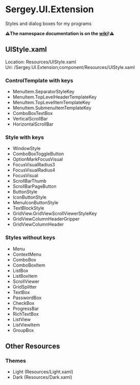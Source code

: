 # Sergey.UI.Extension
Styles and dialog boxes for my programs

**:warning:The namespace documentation is on the [wiki](/wiki)!:warning:**
## UIStyle.xaml
Location: Resources/UIStyle.xaml  
Uri: /Sergey.UI.Extension;component/Resources/UIStyle.xaml
### ControlTemplate with keys
- MenuItem.SeparatorStyleKey
- MenuItem.TopLevelHeaderTemplateKey
- MenuItem.TopLevelItemTemplateKey
- MenuItem.SubmenuItemTemplateKey
- ComboBoxTextBox
- VerticalScrollBar
- HorizontalScrollBar
### Style with keys
- WindowStyle
- ComboBoxToggleButton
- OptionMarkFocusVisual
- FocusVisualRadius3
- FocusVisualRadius4
- FocusVisual
- ScrollBarThumb
- ScrollBarPageButton
- ButtonStyle
- IconButtonStyle
- MenuIconButtonStyle
- TextBlockStyle
- GridView.GridViewScrollViewerStyleKey
- GridViewColumnHeaderGripper
- GridViewColumnHeader
### Styles without keys
- Menu
- ContextMenu
- ComboBox
- ComboBoxItem
- ListBox
- ListBoxItem
- ScrollViewer
- GridSplitter
- TextBox
- PasswordBox
- CheckBox
- ProgressBar
- RichTextBox
- ListView
- ListViewItem
- GroupBox
## Other Resources
### Themes
- Light (Resources/Light.xaml)
- Dark (Resources/Dark.xaml)
